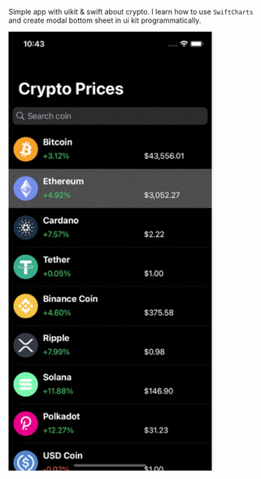 Simple app with uikit & swift about crypto. I learn how to use `SwiftCharts` and create modal bottom sheet in ui kit programmatically.

<img src="image.gif" width=400 />




